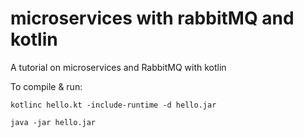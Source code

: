 # microservices with rabbitMQ and kotlin
A tutorial on microservices and RabbitMQ with kotlin

To compile & run:

```
kotlinc hello.kt -include-runtime -d hello.jar

java -jar hello.jar

```